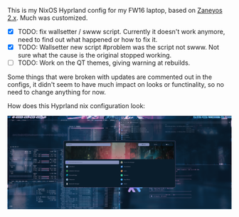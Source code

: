 This is my NixOS Hyprland config for my FW16 laptop, based on [Zaneyos 2.x](https://gitlab.com/Zaney/zaneyos/-/tree/main?ref_type=heads).
Much was customized.
- [x] TODO: fix wallsetter / swww script. Currently it doesn't work anymore, need to find out what happened or how to fix it. 
- [x] TODO: Wallsetter new script #problem was the script not swww. Not sure what the cause is the original stopped working.
- [ ] TODO: Work on the QT themes, giving warning at rebuilds. 

Some things that were broken with updates are commented out in the configs, it didn't seem to have much impact on looks or functinality, so no need to change anything for now.

How does this Hyprland nix configuration look:

<img src= https://github.com/timoteuszelle/taezeasystems/blob/main/demo.png>
